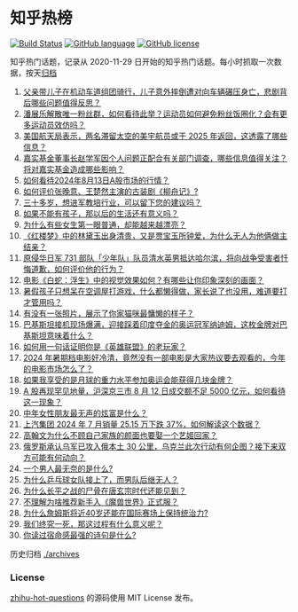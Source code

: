 # 知乎热榜
[![Build Status](https://github.com/ToWeLong/zhihu-hot-questions/workflows/CI/badge.svg)](https://github.com/ToWeLong/zhihu-hot-questions/actions)
[![GitHub language](https://img.shields.io/badge/language-golang-orange.svg)](https://golang.org/)
[![GitHub license](https://img.shields.io/github/license/ToWeLong/zhihu-hot-questions)](https://github.com/ToWeLong/zhihu-hot-questions/blob/main/LICENSE)

知乎热门话题，记录从 2020-11-29 日开始的知乎热门话题。每小时抓取一次数据，按天[归档](./archives)

<!-- BEGIN -->

1. [父亲带儿子在机动车道组团骑行，儿子意外摔倒遭对向车辆碾压身亡，悲剧背后哪些问题值得反思？](https://www.zhihu.com/question/664119260)
1. [潘展乐解散唯一粉丝群，如何看待此举？运动员如何避免粉丝饭圈化？会有更多运动员效仿吗？](https://www.zhihu.com/question/664153119)
1. [美国航天局表示，两名滞留太空的美宇航员或于 2025 年返回，这透露了哪些信息？](https://www.zhihu.com/question/663782498)
1. [嘉实基金董事长赵学军因个人问题正配合有关部门调查，哪些信息值得关注？将对嘉实基金造成哪些影响？](https://www.zhihu.com/question/663859734)
1. [如何看待2024年8月13日A股市场的行情？](https://www.zhihu.com/question/664066756)
1. [如何评价张晚意、王楚然主演的古装剧《柳舟记》?](https://www.zhihu.com/question/663884128)
1. [三十多岁，想进军教培行业，可以留下您的建议吗？](https://www.zhihu.com/question/659135922)
1. [如果不能有孩子，那以后的生活还有意义吗？](https://www.zhihu.com/question/664010353)
1. [为什么有些女生第一眼普通，却能越来越漂亮？](https://www.zhihu.com/question/659677054)
1. [《红楼梦》中的林黛玉出身清贵，又是贾宝玉所钟爱，为什么无人为他俩做主结亲？](https://www.zhihu.com/question/663237469)
1. [原侵华日军 731 部队「少年队」队员清水英男抵达哈尔滨，将向战争受害者忏悔道歉，如何评价他的行为？](https://www.zhihu.com/question/664118763)
1. [电影《白蛇：浮生》中的视觉效果如何？有哪些让你印象深刻的画面？](https://www.zhihu.com/question/663618753)
1. [暑假孩子只想呆在空调屋打游戏，什么都懒得做，家长说了也没用，难道要打才管用吗？](https://www.zhihu.com/question/663288416)
1. [有没有一张照片，展示了你家猫咪最慵懒的样子？](https://www.zhihu.com/question/661741687)
1. [巴基斯坦接机现场爆满，迎接踩着印度夺金的奥运冠军纳迪姆，这枚金牌对巴基斯坦意味着什么？](https://www.zhihu.com/question/664070946)
1. [如何用一句话证明你是《英雄联盟》的老玩家？](https://www.zhihu.com/question/638860950)
1. [2024 年暑期档电影好冷清，竟然没有一部电影是大家热议要去观看的，今年的电影市场怎么了？](https://www.zhihu.com/question/661342090)
1. [如果我享受的是月球的重力水平参加奥运会能获得几块金牌？](https://www.zhihu.com/question/663949329)
1. [A 股再现罕见地量，沪深京三市 8 月 12 日成交额不足 5000 亿元，如何看待这一现象？](https://www.zhihu.com/question/664098180)
1. [中年女性朋友最无声的炫富是什么？](https://www.zhihu.com/question/664008527)
1. [上汽集团 2024 年 7 月销量 25.15 万下跌 37%，如何解读这个数据？](https://www.zhihu.com/question/664085859)
1. [高翰文为什么不顾自己家族的颜面也要娶一个艺姬回家？](https://www.zhihu.com/question/659630244)
1. [俄罗斯承认乌军已攻入俄本土 30 公里，乌克兰此次行动有何企图？接下来双方可能有何动向？](https://www.zhihu.com/question/664077734)
1. [一个男人最无奈的是什么?](https://www.zhihu.com/question/446620631)
1. [为什么乒乓球女队接上了，而男队后继无人？](https://www.zhihu.com/question/663580039)
1. [为什么长平之战的尸骨在唐玄宗时代还能见到？](https://www.zhihu.com/question/276992583)
1. [不理解为啥推荐新手入《魔兽世界》正式服？](https://www.zhihu.com/question/663732846)
1. [为什么詹姆斯将近40岁还能在国际赛场上保持统治力?](https://www.zhihu.com/question/664006273)
1. [我们终究一死，那这过程有什么意义呢？](https://www.zhihu.com/question/663838747)
1. [你读过宿命感最强的诗句是什么?](https://www.zhihu.com/question/660702522)

<!-- END -->

历史归档 [./archives](./archives)


### License
[zhihu-hot-questions](https://github.com/towelong/zhihu-hot-questions) 的源码使用 MIT License 发布。
